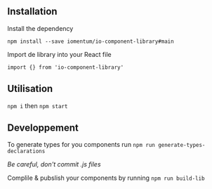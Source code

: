 ## Installation

Install the dependency

`npm install --save iomentum/io-component-library#main`

Import de library into your React file

`import {} from 'io-component-library'`

## Utilisation

`npm i`
then
`npm start`

## Developpement

To generate types for you components run
`npm run generate-types-declarations`

_Be careful, don't commit .js files_

Complile & pubslish your components by running
`npm run build-lib`
